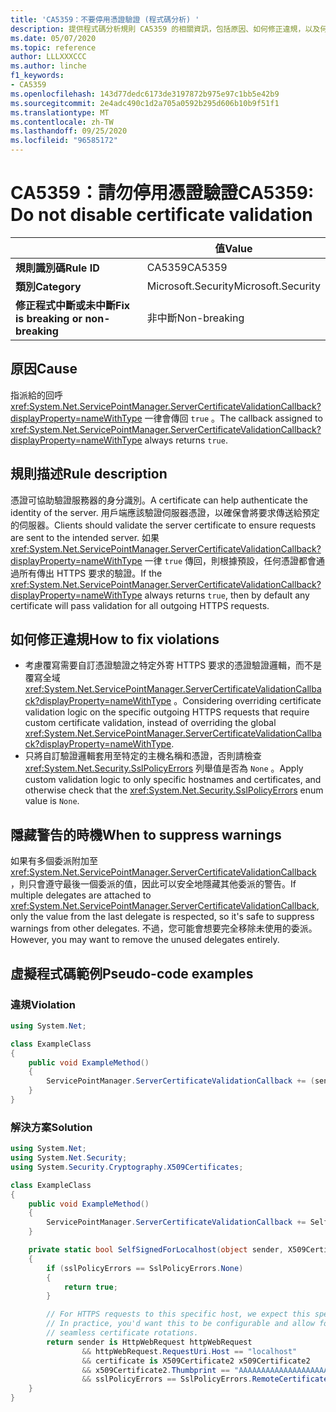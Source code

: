 ```yaml
---
title: 'CA5359：不要停用憑證驗證 (程式碼分析) '
description: 提供程式碼分析規則 CA5359 的相關資訊，包括原因、如何修正違規，以及何時將其隱藏。
ms.date: 05/07/2020
ms.topic: reference
author: LLLXXXCCC
ms.author: linche
f1_keywords:
- CA5359
ms.openlocfilehash: 143d77dedc6173de3197872b975e97c1bb5e42b9
ms.sourcegitcommit: 2e4adc490c1d2a705a0592b295d606b10b9f51f1
ms.translationtype: MT
ms.contentlocale: zh-TW
ms.lasthandoff: 09/25/2020
ms.locfileid: "96585172"
---
```

# <a name="ca5359-do-not-disable-certificate-validation"></a><span data-ttu-id="4cede-103">CA5359：請勿停用憑證驗證</span><span class="sxs-lookup"><span data-stu-id="4cede-103">CA5359: Do not disable certificate validation</span></span>

| | <span data-ttu-id="4cede-104">值</span><span class="sxs-lookup"><span data-stu-id="4cede-104">Value</span></span> |
|-|-|
| <span data-ttu-id="4cede-105">**規則識別碼**</span><span class="sxs-lookup"><span data-stu-id="4cede-105">**Rule ID**</span></span> |<span data-ttu-id="4cede-106">CA5359</span><span class="sxs-lookup"><span data-stu-id="4cede-106">CA5359</span></span>|
| <span data-ttu-id="4cede-107">**類別**</span><span class="sxs-lookup"><span data-stu-id="4cede-107">**Category**</span></span> |<span data-ttu-id="4cede-108">Microsoft.Security</span><span class="sxs-lookup"><span data-stu-id="4cede-108">Microsoft.Security</span></span>|
| <span data-ttu-id="4cede-109">**修正程式中斷或未中斷**</span><span class="sxs-lookup"><span data-stu-id="4cede-109">**Fix is breaking or non-breaking**</span></span> |<span data-ttu-id="4cede-110">非中斷</span><span class="sxs-lookup"><span data-stu-id="4cede-110">Non-breaking</span></span>|

## <a name="cause"></a><span data-ttu-id="4cede-111">原因</span><span class="sxs-lookup"><span data-stu-id="4cede-111">Cause</span></span>

<span data-ttu-id="4cede-112">指派給的回呼 <xref:System.Net.ServicePointManager.ServerCertificateValidationCallback?displayProperty=nameWithType> 一律會傳回 `true` 。</span><span class="sxs-lookup"><span data-stu-id="4cede-112">The callback assigned to <xref:System.Net.ServicePointManager.ServerCertificateValidationCallback?displayProperty=nameWithType> always returns `true`.</span></span>

## <a name="rule-description"></a><span data-ttu-id="4cede-113">規則描述</span><span class="sxs-lookup"><span data-stu-id="4cede-113">Rule description</span></span>

<span data-ttu-id="4cede-114">憑證可協助驗證服務器的身分識別。</span><span class="sxs-lookup"><span data-stu-id="4cede-114">A certificate can help authenticate the identity of the server.</span></span> <span data-ttu-id="4cede-115">用戶端應該驗證伺服器憑證，以確保會將要求傳送給預定的伺服器。</span><span class="sxs-lookup"><span data-stu-id="4cede-115">Clients should validate the server certificate to ensure requests are sent to the intended server.</span></span> <span data-ttu-id="4cede-116">如果 <xref:System.Net.ServicePointManager.ServerCertificateValidationCallback?displayProperty=nameWithType> 一律 `true` 傳回，則根據預設，任何憑證都會通過所有傳出 HTTPS 要求的驗證。</span><span class="sxs-lookup"><span data-stu-id="4cede-116">If the <xref:System.Net.ServicePointManager.ServerCertificateValidationCallback?displayProperty=nameWithType> always returns `true`, then by default any certificate will pass validation for all outgoing HTTPS requests.</span></span>

## <a name="how-to-fix-violations"></a><span data-ttu-id="4cede-117">如何修正違規</span><span class="sxs-lookup"><span data-stu-id="4cede-117">How to fix violations</span></span>

- <span data-ttu-id="4cede-118">考慮覆寫需要自訂憑證驗證之特定外寄 HTTPS 要求的憑證驗證邏輯，而不是覆寫全域 <xref:System.Net.ServicePointManager.ServerCertificateValidationCallback?displayProperty=nameWithType> 。</span><span class="sxs-lookup"><span data-stu-id="4cede-118">Considering overriding certificate validation logic on the specific outgoing HTTPS requests that require custom certificate validation, instead of overriding the global <xref:System.Net.ServicePointManager.ServerCertificateValidationCallback?displayProperty=nameWithType>.</span></span>
- <span data-ttu-id="4cede-119">只將自訂驗證邏輯套用至特定的主機名稱和憑證，否則請檢查 <xref:System.Net.Security.SslPolicyErrors> 列舉值是否為 `None` 。</span><span class="sxs-lookup"><span data-stu-id="4cede-119">Apply custom validation logic to only specific hostnames and certificates, and otherwise check that the <xref:System.Net.Security.SslPolicyErrors> enum value is `None`.</span></span>

## <a name="when-to-suppress-warnings"></a><span data-ttu-id="4cede-120">隱藏警告的時機</span><span class="sxs-lookup"><span data-stu-id="4cede-120">When to suppress warnings</span></span>

<span data-ttu-id="4cede-121">如果有多個委派附加至 <xref:System.Net.ServicePointManager.ServerCertificateValidationCallback> ，則只會遵守最後一個委派的值，因此可以安全地隱藏其他委派的警告。</span><span class="sxs-lookup"><span data-stu-id="4cede-121">If multiple delegates are attached to <xref:System.Net.ServicePointManager.ServerCertificateValidationCallback>, only the value from the last delegate is respected, so it's safe to suppress warnings from other delegates.</span></span> <span data-ttu-id="4cede-122">不過，您可能會想要完全移除未使用的委派。</span><span class="sxs-lookup"><span data-stu-id="4cede-122">However, you may want to remove the unused delegates entirely.</span></span>

## <a name="pseudo-code-examples"></a><span data-ttu-id="4cede-123">虛擬程式碼範例</span><span class="sxs-lookup"><span data-stu-id="4cede-123">Pseudo-code examples</span></span>

### <a name="violation"></a><span data-ttu-id="4cede-124">違規</span><span class="sxs-lookup"><span data-stu-id="4cede-124">Violation</span></span>

```csharp
using System.Net;

class ExampleClass
{
    public void ExampleMethod()
    {
        ServicePointManager.ServerCertificateValidationCallback += (sender, cert, chain, error) => { return true; };
    }
}
```

### <a name="solution"></a><span data-ttu-id="4cede-125">解決方案</span><span class="sxs-lookup"><span data-stu-id="4cede-125">Solution</span></span>

```csharp
using System.Net;
using System.Net.Security;
using System.Security.Cryptography.X509Certificates;

class ExampleClass
{
    public void ExampleMethod()
    {
        ServicePointManager.ServerCertificateValidationCallback += SelfSignedForLocalhost;
    }

    private static bool SelfSignedForLocalhost(object sender, X509Certificate certificate, X509Chain chain, SslPolicyErrors sslPolicyErrors)
    {
        if (sslPolicyErrors == SslPolicyErrors.None)
        {
            return true;
        }

        // For HTTPS requests to this specific host, we expect this specific certificate.
        // In practice, you'd want this to be configurable and allow for multiple certificates per host, to enable
        // seamless certificate rotations.
        return sender is HttpWebRequest httpWebRequest
                && httpWebRequest.RequestUri.Host == "localhost"
                && certificate is X509Certificate2 x509Certificate2
                && x509Certificate2.Thumbprint == "AAAAAAAAAAAAAAAAAAAAAAAAAAAAAAAAAAAAAAAA"
                && sslPolicyErrors == SslPolicyErrors.RemoteCertificateChainErrors;
    }
}
```
